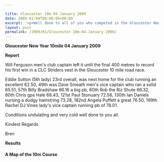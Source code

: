 ```yaml
---

title: Gloucester 10m 04 January 2009
date: 2009-01-04T09:00:00+00:00
excerpt: '<p>Well done to all of you who competed in the Gloucester New Year 10 mile road race which was held on a very cold winters day! Will Ferguson became the first CLC Strider to win a race overall - fantastic performance. Brendan Ward, Club Chairman Gloucester New Year 10m 04 January 2009 Photos Report Results</p>'
layout: post
permalink: /2009/01/Gloucester-10m-04-January-2009/
---
```

**Gloucester New Year 10mile 04 January 2009**

**<a name="Report"></a>Report**

Will Ferguson men's club captain left it until the final 400 metres to record his first win in a CLC Striders vest in the Gloucester 10 mile road race.

Eddie Sutton (5th lady) 23rd overall, was next home for the club running an excellent 62.50, 49th was Dave Smeath men's vice captain who ran a solid 65.51, 57th Billy Bradshaw 66.16 a big pb, 60th Rob the Riz Shute 66.32, 80th Chris gps Hale 68.43, 121st Paul Stonuary 72.56, 130th Ian Daniels nursing a dodgy hamstring 73.28, 182nd Angela Puffett a great 76.50, 199th Rachel DJ Vines lady's vice captain running pb of 78.01.

Conditions undulating and very cold well done to you all.



Kindest Regards

Bren

**<a name="Results"></a>**

**Results**

#### A Map of the 10m Course</p> 



**<a name="Results"></a>**</p> 

<map name="040109.jpg">
  <area shape="RECT" coords="650,31,664,44" alt="Will Ferguson" />
  
  <area shape="RECT" coords="424,30,438,44" alt="Eddie Sutton" />
  
  <area shape="RECT" coords="342,31,353,42" alt="David Smeath" />
  
  <area shape="RECT" coords="333,31,341,43" alt="Billy Bradshaw" />
  
  <area shape="RECT" coords="324,30,333,44" alt="Rob Shute" />
  
  <area shape="RECT" coords="267,30,279,43" alt="Chris Hale" />
  
  <area shape="RECT" coords="171,31,181,44" alt="Paul Stonuary" />
  
  <area shape="RECT" coords="159,29,169,44" alt="Ian Daniels" />
  
  <area shape="RECT" coords="90,30,102,43" alt="Ange Puffett" />
  
  <area shape="RECT" coords="67,29,78,45" alt="Rachel Vines" />
</map>